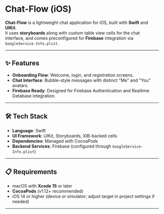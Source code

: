 # Chat-Flow (iOS)

**Chat-Flow** is a lightweight chat application for iOS, built with **Swift** and **UIKit**.  
It uses **storyboards** along with custom table view cells for the chat interface, and comes preconfigured for **Firebase** integration via `GoogleService-Info.plist`.

---

## ✨ Features
- **Onboarding Flow**: Welcome, login, and registration screens.  
- **Chat Interface**: Bubble-style messages with distinct "Me" and "You" avatars.  
- **Firebase Ready**: Designed for Firebase Authentication and Realtime Database integration.  

---

## 🛠 Tech Stack
- **Language**: Swift  
- **UI Framework**: UIKit, Storyboards, XIB-backed cells  
- **Dependencies**: Managed with CocoaPods  
- **Backend Services**: Firebase (configured through `GoogleService-Info.plist`)  

---

## 📋 Requirements
- macOS with **Xcode 15** or later  
- **CocoaPods** (v1.12+ recommended)  
- iOS 14 or higher (device or simulator; adjust target in project settings if needed)  

---
